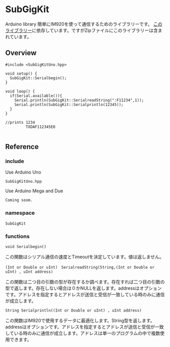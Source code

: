 # SubGigKit

Arduino library
簡単にIM920を使って通信するためのライブラリーです。
[このライブラリー](https://github.com/TakanoTaiga/SerialComsKit)に依存しています。ですがZipファイルにこのライブラリーは含まれています。

## Overview

```
#include <SubGigKitUno.hpp>

void setup() {
  SubGigKit::Serialbegin();
}

void loop() {
  if(Serial.available()){
    Serial.println(SubGigKit::SerialreadString(":F11234",1));
    Serial.println(SubGigKit::Serialprintln(12345));
  }
}

//prints 1234
         TXDAF112345E0
         
```

## Reference

### include
Use Arduino Uno
```
SubGigKitUno.hpp
```
Use Arduino Mega and Due
```
Coming soom.
```
### namespace
```
SubGigKit
```
### functions
```
void Serialbegin()
```
この関数はシリアル通信の速度とTimeoutを決定しています。値は返しません。
```
(Int or Double or uInt)　SerialreadString(String,(Int or Double or uInt) , uInt address)
```
この関数は二つ目の引数の型が存在するか調べます。存在すれば二つ目の引数の型で返します。存在しない場合は０かNULLを返します。addressはオプションです。アドレスを指定するとアドレスが送信と受信が一致している時のみに通信が成立します。
```
String Serialprintln((Int or Double or uInt) , uInt address)
```
この関数はIM920で使用するデータに最適化します。String型を返します。addressはオプションです。アドレスを指定するとアドレスが送信と受信が一致している時のみに通信が成立します。アドレスは単一のプログラムの中で複数使用できます。
